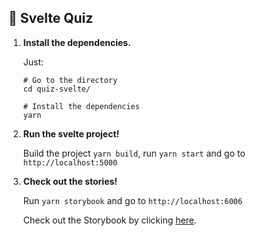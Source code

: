 ## 🚅  Svelte Quiz

1.  **Install the dependencies.**

    Just:

    ```shell
    # Go to the directory
    cd quiz-svelte/

    # Install the dependencies
    yarn
    ```

2.  **Run the svelte project!**

    Build the project `yarn build`, run `yarn start` and go to `http://localhost:5000`

3.  **Check out the stories!**

    Run `yarn storybook` and go to `http://localhost:6006`
    
    Check out the Storybook by clicking [here](https://60f34f6470fd860039dbf2bf-uyjphyukiz.chromatic.com).
